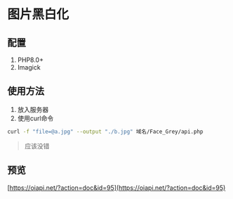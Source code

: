 # 图片黑白化
## 配置
1. PHP8.0+
2. Imagick

## 使用方法
1. 放入服务器
2. 使用curl命令
```sh
curl -f "file=@a.jpg" --output "./b.jpg" 域名/Face_Grey/api.php
```
> 应该没错

## 预览
[https://oiapi.net/?action=doc&id=95](https://oiapi.net/?action=doc&id=95)
